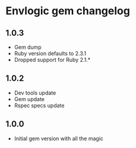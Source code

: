 # Envlogic gem changelog

## 1.0.3
- Gem dump
- Ruby version defaults to 2.3.1
- Dropped support for Ruby 2.1.*

## 1.0.2
- Dev tools update
- Gem update
- Rspec specs update

## 1.0.0
 - Initial gem version with all the magic

